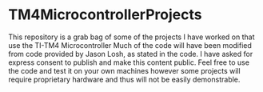 # TM4MicrocontrollerProjects
This repository is a grab bag of some of the projects I have worked on that use the TI-TM4 Microcontroller
Much of the code will have been modified from code provided by Jason Losh, as stated in the code. I have asked for express consent to publish and make this content public. Feel free to use the code and test it on your own machines however some projects will require proprietary hardware and thus will not be easily demonstrable.
